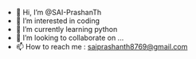 - 👋 Hi, I’m @SAI-PrashanTh
- 👀 I’m interested in coding 
- 🌱 I’m currently learning python 
- 💞️ I’m looking to collaborate on ...
- 📫 How to reach me : saiprashanth8769@gmail.com
<!---
SAI-PrashaTh/SAI-PrashaTh is a ✨ special ✨ repository because its `README.md` (this file) appears on your GitHub profile.
You can click the Preview link to take a look at your changes.
--->
